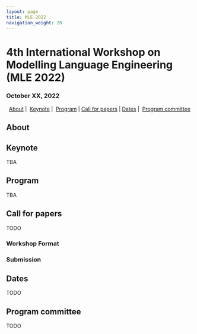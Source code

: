 ```yaml
---
layout: page
title: MLE 2022
navigation_weight: 20
---
```



<p align="center">
<h1>4th International Workshop on Modelling Language Engineering (MLE 2022)</h1>
<h3>October XX, 2022</h3>
</p>

<p align="center">
  <a href="#about">About</a> | 
  <a href="#keynote">Keynote</a> | 
  <a href="#program">Program</a> |
  <a href="#call-for-papers">Call for papers</a> |
  <a href="#dates">Dates</a> | 
  <a href="#committees">Program committee</a>
</p>

## About

## Keynote

TBA

## Program

TBA

## Call for papers

TODO

### Workshop Format

### Submission

## Dates

TODO

## Program committee

TODO